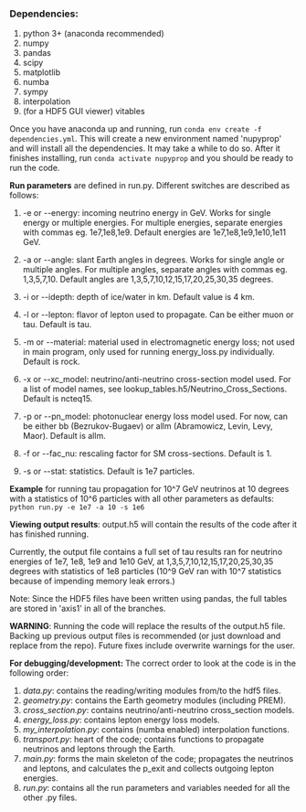 ### **Dependencies:**
1. python 3+ (anaconda recommended)
2. numpy
3. pandas
4. scipy
5. matplotlib
6. numba
7. sympy
8. interpolation
9. (for a HDF5 GUI viewer) vitables

Once you have anaconda up and running, run `conda env create -f dependencies.yml`. This will create a new environment named 'nupyprop' and will install all the dependencies. It may take a while to do so. After it finishes installing, run `conda activate nupyprop` and you should be ready to run the code.


**Run parameters** are defined in run.py. Different switches are described as follows:

1. -e or --energy: incoming neutrino energy in GeV. Works for single energy or multiple energies. For multiple energies, separate energies with commas eg. 1e7,1e8,1e9. Default energies are 1e7,1e8,1e9,1e10,1e11 GeV.

2. -a or --angle: slant Earth angles in degrees. Works for single angle or multiple angles. For multiple angles, separate angles with commas eg. 1,3,5,7,10. Default angles are 1,3,5,7,10,12,15,17,20,25,30,35 degrees.

3. -i or --idepth: depth of ice/water in km. Default value is 4 km.

4. -l or --lepton: flavor of lepton used to propagate. Can be either muon or tau. Default is tau.

5. -m or --material: material used in electromagnetic energy loss; not used in main program, only used for running energy_loss.py individually. Default is rock.

6. -x or --xc_model: neutrino/anti-neutrino cross-section model used. For a list of model names, see lookup_tables.h5/Neutrino_Cross_Sections. Default is ncteq15. 

7. -p or --pn_model: photonuclear energy loss model used. For now, can be either bb (Bezrukov-Bugaev) or allm (Abramowicz, Levin, Levy, Maor). Default is allm.

8. -f or --fac_nu: rescaling factor for SM cross-sections. Default is 1.

9. -s or --stat: statistics. Default is 1e7 particles.

**Example** for running tau propagation for 10^7 GeV neutrinos at 10 degrees with a statistics of 10^6 particles with all other parameters as defaults:
`python run.py -e 1e7 -a 10 -s 1e6`

**Viewing output results**:
output.h5 will contain the results of the code after it has finished running. 

Currently, the output file contains a full set of tau results ran for neutrino energies of 1e7, 1e8, 1e9 and 1e10 GeV, at 1,3,5,7,10,12,15,17,20,25,30,35 degrees with statistics of 1e8 particles (10^9 GeV ran with 10^7 statistics because of impending memory leak errors.)

Note: Since the HDF5 files have been written using pandas, the full tables are stored in 'axis1' in all of the branches.

**WARNING**: Running the code will replace the results of the output.h5 file. Backing up previous output files is recommended (or just download and replace from the repo). Future fixes include overwrite warnings for the user.

**For debugging/development:**
The correct order to look at the code is in the following order:

1. _data.py_: contains the reading/writing modules from/to the hdf5 files.
2. _geometry.py_: contains the Earth geometry modules (including PREM).
3. _cross_section.py_: contains neutrino/anti-neutrino cross_section models.
4. _energy_loss.py_: contains lepton energy loss models.
5. _my_interpolation.py_: contains (numba enabled) interpolation functions.
6. _transport.py_: heart of the code; contains functions to propagate neutrinos and leptons through the Earth.
7. _main.py_: forms the main skeleton of the code; propagates the neutrinos and leptons, and calculates the p_exit and collects outgoing lepton energies.
8. _run.py_: contains all the run parameters and variables needed for all the other .py files.